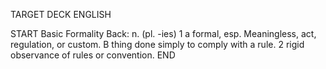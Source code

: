 TARGET DECK
ENGLISH

START
Basic
Formality
Back: n. (pl. -ies) 1 a formal, esp. Meaningless, act, regulation, or custom. B thing done simply to comply with a rule. 2 rigid observance of rules or convention.
END
